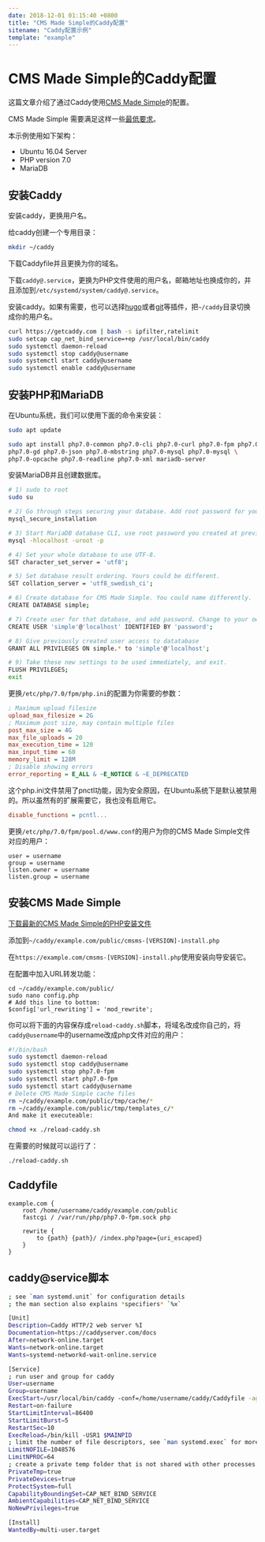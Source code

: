```yaml
---
date: 2018-12-01 01:15:40 +0800
title: "CMS Made Simple的Caddy配置"
sitename: "Caddy配置示例"
template: "example"
---
```


# CMS Made Simple的Caddy配置

这篇文章介绍了通过Caddy使用[CMS Made Simple](https://www.cmsmadesimple.org/)的配置。



CMS Made Simple 需要满足这样一些[最低要求](https://docs.cmsmadesimple.org/installation/requirements)。

本示例使用如下架构：

* Ubuntu 16.04 Server
* PHP version 7.0
* MariaDB


## 安装Caddy
安装caddy，更换用户名。

给caddy创建一个专用目录：

```bash
mkdir ~/caddy
```

下载Caddyfile并且更换为你的域名。


下载`caddy@.service`，更换为PHP文件使用的用户名，邮箱地址也换成你的，并且添加到`/etc/systemd/system/caddy@.service`。

安装caddy。如果有需要，也可以选择[hugo](http.hugo.md)或者[git](http.git.md)等插件，把`~/caddy`目录切换成你的用户名。

```bash
curl https://getcaddy.com | bash -s ipfilter,ratelimit
sudo setcap cap_net_bind_service=+ep /usr/local/bin/caddy
sudo systemctl daemon-reload
sudo systemctl stop caddy@username
sudo systemctl start caddy@username
sudo systemctl enable caddy@username
```

## 安装PHP和MariaDB

在Ubuntu系统，我们可以使用下面的命令来安装：

```bash
sudo apt update

sudo apt install php7.0-common php7.0-cli php7.0-curl php7.0-fpm php7.0-gd \
php7.0-gd php7.0-json php7.0-mbstring php7.0-mysql php7.0-mysql \
php7.0-opcache php7.0-readline php7.0-xml mariadb-server
```

安装MariaDB并且创建数据库。

```bash
# 1) sudo to root
sudo su

# 2) Go through steps securing your database. Add root password for your database.
mysql_secure_installation

# 3) Start MariaDB database CLI, use root password you created at previous step
mysql -hlocalhost -uroot -p

# 4) Set your whole database to use UTF-8.
SET character_set_server = 'utf8';

# 5) Set database result ordering. Yours could be different.
SET collation_server = 'utf8_swedish_ci';

# 6) Create database for CMS Made Simple. You could name differently.
CREATE DATABASE simple;

# 7) Create user for that database, and add password. Change to your own.
CREATE USER 'simple'@'localhost' IDENTIFIED BY 'password';

# 8) Give previously created user access to datatabase
GRANT ALL PRIVILEGES ON simple.* to 'simple'@'localhost';

# 9) Take these new settings to be used immediately, and exit.
FLUSH PRIVILEGES;
exit
```

更换`/etc/php/7.0/fpm/php.ini`的配置为你需要的参数：

```ini
; Maximum upload filesize
upload_max_filesize = 2G
; Maximum post size, may contain multiple files
post_max_size = 4G
max_file_uploads = 20
max_execution_time = 120
max_input_time = 60
memory_limit = 128M
; Disable showing errors
error_reporting = E_ALL & ~E_NOTICE & ~E_DEPRECATED
```

这个php.ini文件禁用了pnctl功能，因为安全原因，在Ubuntu系统下是默认被禁用的。所以虽然有的扩展需要它，我也没有启用它。


```ini
disable_functions = pcntl...
```

更换`/etc/php/7.0/fpm/pool.d/www.conf`的用户为你的CMS Made Simple文件对应的用户：

```
user = username
group = username
listen.owner = username
listen.group = username
```

## 安装CMS Made Simple

[下载最新的CMS Made Simple的PHP安装文件](http://www.cmsmadesimple.org/downloads/)


添加到`~/caddy/example.com/public/cmsms-[VERSION]-install.php`

在`https://example.com/cmsms-[VERSION]-install.php`使用安装向导安装它。

在配置中加入URL转发功能：

```
cd ~/caddy/example.com/public/
sudo nano config.php
# Add this line to bottom:
$config['url_rewriting'] = 'mod_rewrite';
```

你可以将下面的内容保存成`reload-caddy.sh`脚本，将域名改成你自己的，将`caddy@username`中的username改成php文件对应的用户：

```bash
#!/bin/bash
sudo systemctl daemon-reload
sudo systemctl stop caddy@username
sudo systemctl stop php7.0-fpm
sudo systemctl start php7.0-fpm
sudo systemctl start caddy@username
# Delete CMS Made Simple cache files
rm ~/caddy/example.com/public/tmp/cache/*
rm ~/caddy/example.com/public/tmp/templates_c/*
And make it executeable:

chmod +x ./reload-caddy.sh
```

在需要的时候就可以运行了：

```bash
./reload-caddy.sh
```

## Caddyfile

```caddy
example.com {
	root /home/username/caddy/example.com/public
	fastcgi / /var/run/php/php7.0-fpm.sock php

	rewrite {
		to {path} {path}/ /index.php?page={uri_escaped}
	}
}

```

## caddy@service脚本

```bash
; see `man systemd.unit` for configuration details
; the man section also explains *specifiers* `%x`

[Unit]
Description=Caddy HTTP/2 web server %I
Documentation=https://caddyserver.com/docs
After=network-online.target
Wants=network-online.target
Wants=systemd-networkd-wait-online.service

[Service]
; run user and group for caddy
User=username
Group=username
ExecStart=/usr/local/bin/caddy -conf=/home/username/caddy/Caddyfile -agree -email="firstname.lastname@example.com"
Restart=on-failure
StartLimitInterval=86400
StartLimitBurst=5
RestartSec=10
ExecReload=/bin/kill -USR1 $MAINPID
; limit the number of file descriptors, see `man systemd.exec` for more limit settings
LimitNOFILE=1048576
LimitNPROC=64
; create a private temp folder that is not shared with other processes
PrivateTmp=true
PrivateDevices=true
ProtectSystem=full
CapabilityBoundingSet=CAP_NET_BIND_SERVICE
AmbientCapabilities=CAP_NET_BIND_SERVICE
NoNewPrivileges=true

[Install]
WantedBy=multi-user.target
```